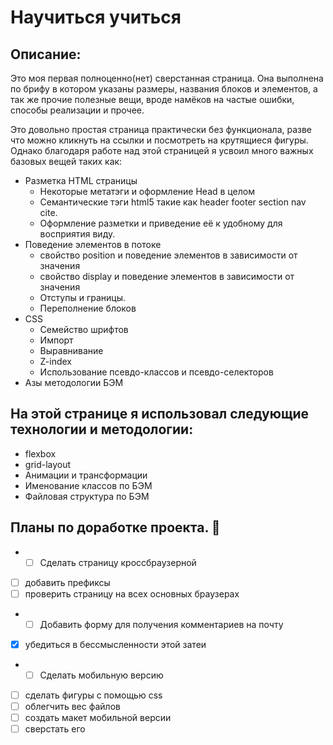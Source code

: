 # Научиться учиться

## Описание:
Это моя первая полноценно(нет) сверстанная страница.
Она выполнена по брифу в котором указаны размеры, названия блоков и элементов, а так же прочие полезные вещи, вроде намёков на частые ошибки, способы реализации и прочее.

Это довольно простая страница практически без функционала, разве что можно кликнуть на ссылки и посмотреть на крутящиеся фигуры. Однако благодаря работе над этой страницей я усвоил много важных базовых вещей таких как:
* Разметка HTML страницы
  * Некоторые метатэги и оформление Head в целом
  * Семантические тэги html5 такие как header footer section nav cite.
  * Оформление разметки и приведение её к удобному для восприятия виду.
* Поведение элементов в потоке
  * свойство position и поведение элементов в зависимости от значения
  * свойство display и поведение элементов в зависимости от значения
  * Отступы и границы.
  * Переполнение блоков
* CSS
  * Семейство шрифтов
  * Импорт
  * Выравнивание
  * Z-index
  * Использование псевдо-классов и псевдо-селекторов
* Азы методологии БЭМ
## На этой странице я использовал следующие технологии и методологии:
* flexbox
* grid-layout
* Анимации и трансформации
* Именование классов по БЭМ
* Файловая структура по БЭМ
## Планы по доработке проекта. :pushpin: 
- - [ ] Сделать страницу кроссбраузерной
- [ ] добавить префиксы
- [ ] проверить страницу на всех основных браузерах
- - [ ] Добавить форму для получения комментариев на почту
- [x] убедиться в бессмысленности этой затеи
- - [ ] Сделать мобильную версию
- [ ] сделать фигуры с помощью css
- [ ] облегчить вес файлов
- [ ] создать макет мобильной версии
- [ ] сверстать его
